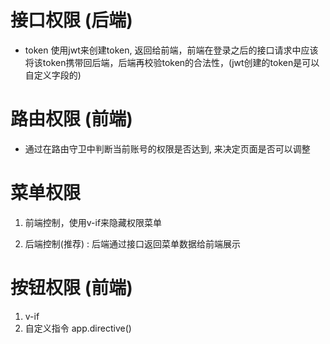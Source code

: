 # 接口权限 (后端)
  - token 
  使用jwt来创建token, 返回给前端，前端在登录之后的接口请求中应该将该token携带回后端，后端再校验token的合法性，(jwt创建的token是可以自定义字段的)

# 路由权限 (前端)
  - 通过在路由守卫中判断当前账号的权限是否达到, 来决定页面是否可以调整

# 菜单权限
  1. 前端控制，使用v-if来隐藏权限菜单

  2. 后端控制(推荐) : 后端通过接口返回菜单数据给前端展示

# 按钮权限 (前端)
   1. v-if
   2. 自定义指令 app.directive()


